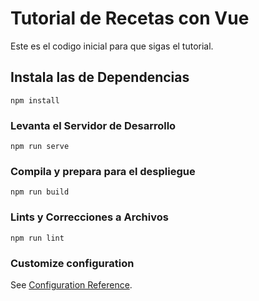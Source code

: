# Tutorial de Recetas con Vue

Este es el codigo inicial para que sigas el tutorial.

## Instala las de Dependencias
```
npm install
```

### Levanta el Servidor de Desarrollo
```
npm run serve
```

### Compila y prepara para el despliegue
```
npm run build
```

### Lints y Correcciones a Archivos
```
npm run lint
```

### Customize configuration
See [Configuration Reference](https://cli.vuejs.org/config/).
